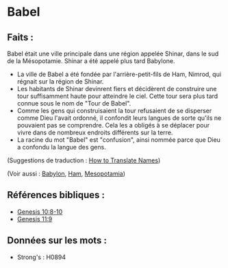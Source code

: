 # Babel

## Faits :

Babel était une ville principale dans une région appelée Shinar, dans le sud de la Mésopotamie. Shinar a été appelé plus tard Babylone.

* La ville de Babel a été fondée par l'arrière-petit-fils de Ham, Nimrod, qui régnait sur la région de Shinar.
* Les habitants de Shinar devinrent fiers et décidèrent de construire une tour suffisamment haute pour atteindre le ciel. Cette tour sera plus tard connue sous le nom de "Tour de Babel".
* Comme les gens qui construisaient la tour refusaient de se disperser comme Dieu l'avait ordonné, il confondit leurs langues de sorte qu'ils ne pouvaient pas se comprendre. Cela les a obligés à se déplacer pour vivre dans de nombreux endroits différents sur la terre.
* La racine du mot "Babel" est "confusion", ainsi nommée parce que Dieu a confondu la langue des gens.

(Suggestions de traduction : [How to Translate Names](rc://en/ta/man/translate/translate-names))

(Voir aussi : [Babylon](../names/babylon.md), [Ham](../names/ham.md), [Mesopotamia](../names/mesopotamia.md))

## Références bibliques :

* [Genesis 10:8-10](rc://en/tn/help/gen/10/08)
* [Genesis 11:9](rc://en/tn/help/gen/11/09)

## Données sur les mots :

* Strong's : H0894
